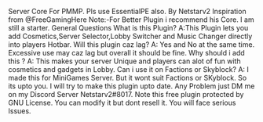 Server Core For PMMP. Pls use EssentialPE also. By Netstarv2 Inspiration from @FreeGamingHere Note:-For Better Plugin i recommend his Core. I am still a starter. General Questions
What is this Plugin?
A:This Plugin lets you add Cosmetics,Server Selector,Lobby Switcher and Music Changer directly into players Hotbar.
Will this plugin caz lag?
A: Yes and No at the same time. Excessive use may caz lag but overall it should be fine.
Why should i add this ?
A: This makes your server Unique and players can alot of fun with cosmetics and gadgets in Lobby.
Can i use it on Factions or Skyblock?
A: I made this for MiniGames Server. But it wont suit Factions or SKyblock. So its upto you.
I will try to make this plugin upto date. Any Problem just DM me on my Discord Server Netstarv2#8017. Note this free plugin protected by GNU License. You can modify it but dont resell it. You will face serious Issues.
